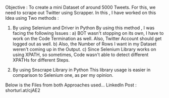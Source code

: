 Objective : To create a mini Dataset of around 5000 Tweets. For this, we need to scrape out Twitter using Scrapper.
In this , I have worked on this Idea using Two methods :

1. By using Selenium and Driver in Python
By using this method , I was facing the following Issues :
a) BOT wasn't stopping on its own, I have to work on the Code Termination as well. Also, Twitter Account should get logged out as well.
b) Also, the Number of Rows I want in my Dataset weren't coming up in the Output.
c) Since Selenium Library works on using XPATH, so sometimes, Code wasn't able to detect different XPATHs for different Steps.

2. By using Snscrape Library in Python
This library usage is easier in comparison to Selenium one, as per my opinion.

Below is the Files from both Approaches used...
LinkedIn Post :  shorturl.at/cjAE2
